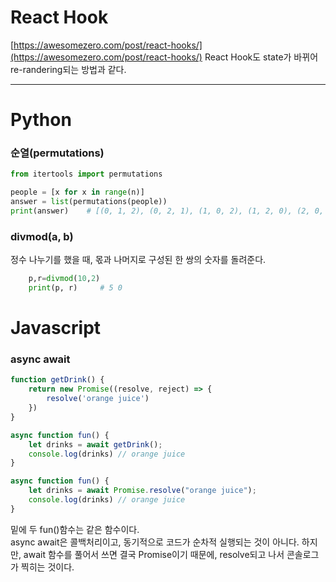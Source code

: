 # React Hook

[https://awesomezero.com/post/react-hooks/](https://awesomezero.com/post/react-hooks/)
React Hook도 state가 바뀌어 re-randering되는 방법과 같다.

---

# Python

### 순열(permutations)

```python
from itertools import permutations

people = [x for x in range(n)]
answer = list(permutations(people))
print(answer)    # [(0, 1, 2), (0, 2, 1), (1, 0, 2), (1, 2, 0), (2, 0, 1), (2, 1, 0)]
```
### divmod(a, b)

정수 나누기를 했을 때, 몫과 나머지로 구성된 한 쌍의 숫자를 돌려준다.
```python
    p,r=divmod(10,2)
    print(p, r)     # 5 0
```

# Javascript 

### async await

```javascript
function getDrink() {
    return new Promise((resolve, reject) => {
        resolve('orange juice')
    })
}

async function fun() {
    let drinks = await getDrink();
    console.log(drinks) // orange juice
}

async function fun() {
    let drinks = await Promise.resolve("orange juice");
    console.log(drinks) // orange juice
}
```
밑에 두 fun()함수는 같은 함수이다.  
async await은 콜백처리이고, 동기적으로 코드가 순차적 실행되는 것이 아니다.
하지만, await 함수를 풀어서 쓰면 결국 Promise이기 때문에, resolve되고 나서 콘솔로그가 찍히는 것이다.